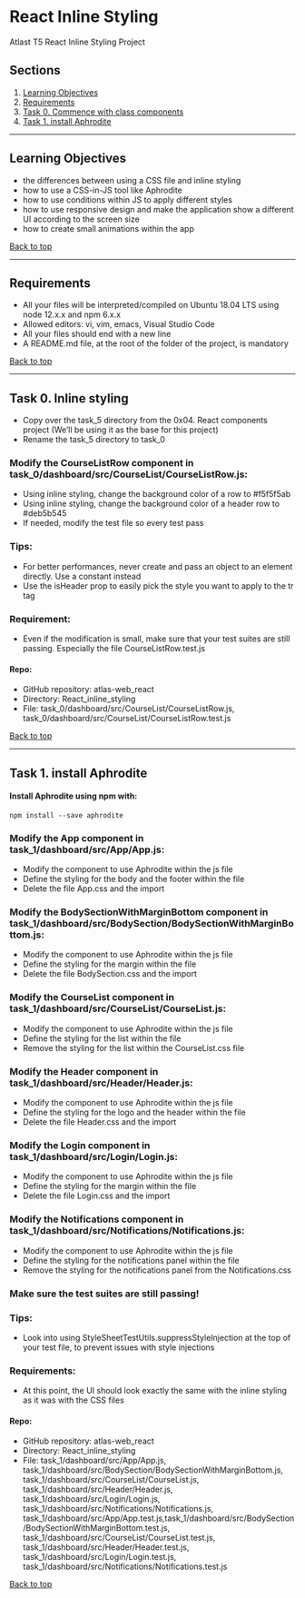 # React Inline Styling
Atlast T5 React Inline Styling Project

## Sections
<a name="Sections"></a>
1. [Learning Objectives](#learningObjectives)
2. [Requirements](#requirements)
4. [Task 0. Commence with class components](#classComponents)
5. [Task 1. install Aphrodite](#installAphrodite)

__________________________________________________________________________________________________________________________________________
## Learning Objectives
<a name="learningObjectives"></a>
- the differences between using a CSS file and inline styling
- how to use a CSS-in-JS tool like Aphrodite
- how to use conditions within JS to apply different styles
- how to use responsive design and make the application show a different UI according to the screen size
- how to create small animations within the app

[Back to top](#Sections)
__________________________________________________________________________________________________________________________________________
## Requirements
<a name="requirements"></a>
- All your files will be interpreted/compiled on Ubuntu 18.04 LTS using node 12.x.x and npm 6.x.x
- Allowed editors: vi, vim, emacs, Visual Studio Code
- All your files should end with a new line
- A README.md file, at the root of the folder of the project, is mandatory

[Back to top](#Sections)
__________________________________________________________________________________________________________________________________________
## Task 0. Inline styling
<a name="inlineStyling"></a>

- Copy over the task_5 directory from the 0x04. React components project (We’ll be using it as the base for this project)
- Rename the task_5 directory to task_0

### Modify the CourseListRow component in task_0/dashboard/src/CourseList/CourseListRow.js:
- Using inline styling, change the background color of a row to #f5f5f5ab
- Using inline styling, change the background color of a header row to #deb5b545
- If needed, modify the test file so every test pass

### Tips:
- For better performances, never create and pass an object to an element directly. Use a constant instead
- Use the isHeader prop to easily pick the style you want to apply to the tr tag

### Requirement:
- Even if the modification is small, make sure that your test suites are still passing. Especially the file CourseListRow.test.js

#### Repo:
- GitHub repository: atlas-web_react
- Directory: React_inline_styling
- File: task_0/dashboard/src/CourseList/CourseListRow.js, task_0/dashboard/src/CourseList/CourseListRow.test.js

[Back to top](#Sections)
__________________________________________________________________________________________________________________________________________
## Task 1. install Aphrodite
<a name="installAphrodite"></a>

#### Install Aphrodite using npm with:
`npm install --save aphrodite`

### Modify the App component in task_1/dashboard/src/App/App.js:
- Modify the component to use Aphrodite within the js file
- Define the styling for the body and the footer within the file
- Delete the file App.css and the import

### Modify the BodySectionWithMarginBottom component in task_1/dashboard/src/BodySection/BodySectionWithMarginBottom.js:
- Modify the component to use Aphrodite within the js file
- Define the styling for the margin within the file
- Delete the file BodySection.css and the import

### Modify the CourseList component in task_1/dashboard/src/CourseList/CourseList.js:
- Modify the component to use Aphrodite within the js file
- Define the styling for the list within the file
- Remove the styling for the list within the CourseList.css file

### Modify the Header component in task_1/dashboard/src/Header/Header.js:
- Modify the component to use Aphrodite within the js file
- Define the styling for the logo and the header within the file
- Delete the file Header.css and the import

### Modify the Login component in task_1/dashboard/src/Login/Login.js:
- Modify the component to use Aphrodite within the js file
- Define the styling for the margin within the file
- Delete the file Login.css and the import


### Modify the Notifications component in task_1/dashboard/src/Notifications/Notifications.js:
- Modify the component to use Aphrodite within the js file
- Define the styling for the notifications panel within the file
- Remove the styling for the notifications panel from the Notifications.css

### Make sure the test suites are still passing!

### Tips:
- Look into using StyleSheetTestUtils.suppressStyleInjection at the top of your test file, to prevent issues with style injections

### Requirements:
- At this point, the UI should look exactly the same with the inline styling as it was with the CSS files

#### Repo:
- GitHub repository: atlas-web_react
- Directory: React_inline_styling
- File: task_1/dashboard/src/App/App.js, task_1/dashboard/src/BodySection/BodySectionWithMarginBottom.js, task_1/dashboard/src/CourseList/CourseList.js, task_1/dashboard/src/Header/Header.js, task_1/dashboard/src/Login/Login.js, task_1/dashboard/src/Notifications/Notifications.js, task_1/dashboard/src/App/App.test.js,task_1/dashboard/src/BodySection/BodySectionWithMarginBottom.test.js, task_1/dashboard/src/CourseList/CourseList.test.js, task_1/dashboard/src/Header/Header.test.js, task_1/dashboard/src/Login/Login.test.js, task_1/dashboard/src/Notifications/Notifications.test.js

[Back to top](#Sections)

